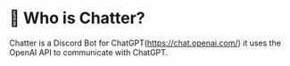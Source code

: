 # 🎢 Who is Chatter?

Chatter is a Discord Bot for ChatGPT(https://chat.openai.com/) it uses the OpenAI API to communicate with ChatGPT.
